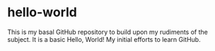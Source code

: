 # hello-world
This is my basal GitHub repository to build upon my rudiments of the subject. It is a basic Hello, World!
My initial efforts to learn GitHub.
